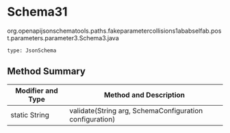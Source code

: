 # Schema31
org.openapijsonschematools.paths.fakeparametercollisions1ababselfab.post.parameters.parameter3.Schema3.java
```
type: JsonSchema
```

## Method Summary
| Modifier and Type | Method and Description |
| ----------------- | ---------------------- |
| static String | validate(String arg, SchemaConfiguration configuration) |
